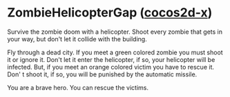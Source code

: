 # ZombieHelicopterGap (<a href="https://cocos.com/en">cocos2d-x</a>)

Survive the zombie doom with a helicopter. Shoot every zombie that gets in your way, but don't let it collide with the building.

Fly through a dead city. If you meet a green colored zombie you must shoot it or ignore it. Don't let it enter the helicopter, if so, your helicopter will be infected. But, if you meet an orange colored victim you have to rescue it. Don' t shoot it, if so, you will be punished by the automatic missile.

You are a brave hero. You can rescue the victims.
